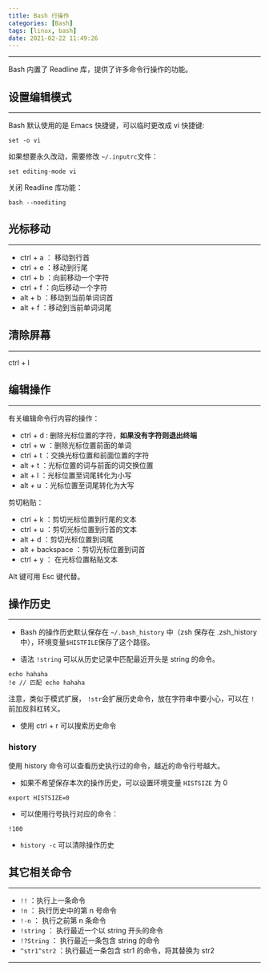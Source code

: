 ```yaml
---
title: Bash 行操作
categories: [Bash]
tags: [linux, bash]
date: 2021-02-22 11:49:26
---
```


---

Bash 内置了 Readline 库，提供了许多命令行操作的功能。

<!-- more -->

## 设置编辑模式

---

Bash 默认使用的是 Emacs 快捷键，可以临时更改成 vi 快捷键:

```shell
set -o vi
```

如果想要永久改动，需要修改 `~/.inputrc`文件：

```shell
set editing-mode vi
```

关闭 Readline 库功能：

```shell
bash --noediting
```

## 光标移动

---

- ctrl + a ： 移动到行首
- ctrl + e ：移动到行尾
- ctrl + b ：向前移动一个字符
- ctrl + f  ：向后移动一个字符
- alt + b  ：移动到当前单词词首
- alt + f   ：移动到当前单词词尾

## 清除屏幕

---

ctrl + l

## 编辑操作

---

有关编辑命令行内容的操作：

- ctrl  + d :  删除光标位置的字符，**如果没有字符则退出终端**
- ctrl + w ：删除光标位置前面的单词
- ctrl + t  ：交换光标位置和前面位置的字符
- alt + t   ：光标位置的词与前面的词交换位置
- alt + l   ：光标位置至词尾转化为小写
- alt + u  ：光标位置至词尾转化为大写

剪切粘贴：

- ctrl + k ：剪切光标位置到行尾的文本
- ctrl + u ：剪切光标位置到行首的文本
- alt + d  ：剪切光标位置到词尾
- alt + backspace ：剪切光标位置到词首
- ctrl + y ： 在光标位置粘贴文本

Alt 键可用 Esc 键代替。

## 操作历史

---

- Bash 的操作历史默认保存在 `~/.bash_history` 中（zsh 保存在 .zsh_history 中），环境变量`$HISTFILE`保存了这个路径。

- 语法 `!string` 可以从历史记录中匹配最近开头是 string 的命令。

```shell
echo hahaha
!e // 匹配 echo hahaha
```

注意，类似于模式扩展， `!str`会扩展历史命令，放在字符串中要小心，可以在 `!`前加反斜杠转义。

- 使用 ctrl + r 可以搜索历史命令

### history

使用 history 命令可以查看历史执行过的命令，越近的命令行号越大。

- 如果不希望保存本次的操作历史，可以设置环境变量 `HISTSIZE` 为 0

```shell
export HISTSIZE=0
```

- 可以使用行号执行对应的命令：

```shell
!100
```

- `history -c` 可以清除操作历史



## 其它相关命令

---

- `!!`  ：执行上一条命令
- `!n` ： 执行历史中的第 n 号命令
- `!-n` ： 执行之前第 n 条命令
- `!string` ： 执行最近一个以 string 开头的命令
- `!?String`  ： 执行最近一条包含 string 的命令
- `^str1^str2` ：执行最近一条包含 str1 的命令，将其替换为 str2

---

